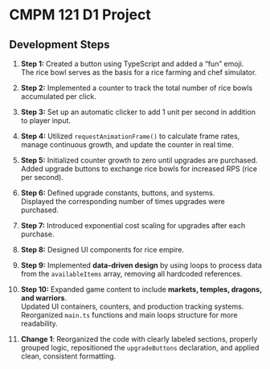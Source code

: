 # CMPM 121 D1 Project

## Development Steps

1. **Step 1:** Created a button using TypeScript and added a “fun” emoji.\
   The rice bowl serves as the basis for a rice farming and chef simulator.

2. **Step 2:** Implemented a counter to track the total number of rice bowls accumulated per click.

3. **Step 3:** Set up an automatic clicker to add 1 unit per second in addition to player input.

4. **Step 4:** Utilized `requestAnimationFrame()` to calculate frame rates, manage continuous growth, and update the counter in real time.

5. **Step 5:** Initialized counter growth to zero until upgrades are purchased.\
   Added upgrade buttons to exchange rice bowls for increased RPS (rice per second).

6. **Step 6:** Defined upgrade constants, buttons, and systems.\
   Displayed the corresponding number of times upgrades were purchased.

7. **Step 7:** Introduced exponential cost scaling for upgrades after each purchase.

8. **Step 8:** Designed UI components for rice empire.

9. **Step 9:** Implemented **data-driven design** by using loops to process data from the `availableItems` array, removing all hardcoded references.

10. **Step 10:** Expanded game content to include **markets, temples, dragons, and warriors**.\
    Updated UI containers, counters, and production tracking systems. Reorganized `main.ts` functions and main loops structure for more readability.

11. **Change 1**: Reorganized the code with clearly labeled sections, properly grouped logic, repositioned the `upgradeButtons` declaration, and applied clean, consistent formatting.
